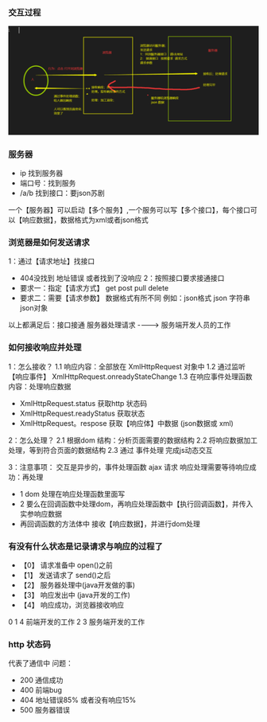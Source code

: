 ### 交互过程
<img src='./1111.png'>

### 服务器
- ip 找到服务器
- 端口号：找到服务
- /a/b 找到接口：要json苏剧

一个【服务器】可以启动【多个服务】,一个服务可以写【多个接口】，每个接口可以【响应数据】，数据格式为xml或者json格式

### 浏览器是如何发送请求
1：通过【请求地址】找接口
  - 404没找到 地址错误 或者找到了没响应
2：按照接口要求接通接口
  - 要求一：指定【请求方式】 get post pull delete
  - 要求二：需要【请求参数】 数据格式有所不同 例如：json格式 json 字符串 json对象

以上都满足后：接口接通 服务器处理请求 ----> 服务端开发人员的工作

### 如何接收响应并处理
1：怎么接收？
  1.1 响应内容：全部放在 XmlHttpRequest 对象中
  1.2 通过监听【响应事件】 XmlHttpRequest.onreadyStateChange
  1.3 在响应事件处理函数内容：处理响应数据
   - XmlHttpRequest.status 获取http 状态码
   - XmlHttpRequest.readyStatus 获取状态
   - XmlHttpRequest。respose 获取【响应体】中数据 (json数据或 xml)

2：怎么处理？
  2.1 根据dom 结构：分析页面需要的数据结构
  2.2 将响应数据加工处理，等到符合页面的数据结构
  2.3 通过 事件处理 完成js动态交互

3：注意事项：
  交互是异步的，事件处理函数 ajax 请求
  响应处理需要等待响应成功：再处理
   - 1 dom 处理在响应处理函数里面写
   - 2 要么在回调函数中处理dom，再响应处理函数中【执行回调函数】，并传入实参响应数据
   - 再回调函数的方法体中 接收【响应数据】，并进行dom处理

### 有没有什么状态是记录请求与响应的过程了
- 【0】 请求准备中 open()之前
- 【1】 发送请求了 send()之后
- 【2】 服务器处理中(java开发做的事)
- 【3】 响应发出中  (java开发的工作)
- 【4】 响应成功，浏览器接收响应 

0 1 4 前端开发的工作  2  3 服务端开发的工作

### http 状态码
代表了通信中 问题：
- 200 通信成功
- 400 前端bug
- 404 地址错误85% 或者没有响应15%
- 500 服务器错误